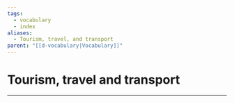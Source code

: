 ```yaml
---
tags:
  - vocabulary
  - index
aliases:
  - Tourism, travel, and transport
parent: "[[d-vocabulary|Vocabulary]]"
---
```

# Tourism, travel and transport
---
